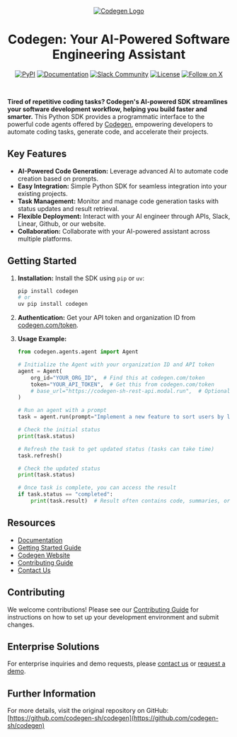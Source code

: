 <p align="center">
  <a href="https://docs.codegen.com">
    <img src="https://i.imgur.com/6RF9W0z.jpeg" alt="Codegen Logo" />
  </a>
</p>

<h1 align="center">
  Codegen: Your AI-Powered Software Engineering Assistant
</h1>

<div align="center">

[![PyPI](https://img.shields.io/badge/PyPi-codegen-gray?style=flat-square&color=blue)](https://pypi.org/project/codegen/)
[![Documentation](https://img.shields.io/badge/Docs-docs.codegen.com-purple?style=flat-square)](https://docs.codegen.com)
[![Slack Community](https://img.shields.io/badge/Slack-Join-4A154B?logo=slack&style=flat-square)](https://community.codegen.com)
[![License](https://img.shields.io/badge/Code%20License-Apache%202.0-gray?&color=gray)](https://github.com/codegen-sh/codegen-sdk/tree/develop?tab=Apache-2.0-1-ov-file)
[![Follow on X](https://img.shields.io/twitter/follow/codegen?style=social)](https://x.com/codegen)

</div>

<br />

**Tired of repetitive coding tasks? Codegen's AI-powered SDK streamlines your software development workflow, helping you build faster and smarter.**  This Python SDK provides a programmatic interface to the powerful code agents offered by [Codegen](https://codegen.com), empowering developers to automate coding tasks, generate code, and accelerate their projects.

## Key Features

*   **AI-Powered Code Generation:** Leverage advanced AI to automate code creation based on prompts.
*   **Easy Integration:** Simple Python SDK for seamless integration into your existing projects.
*   **Task Management:** Monitor and manage code generation tasks with status updates and result retrieval.
*   **Flexible Deployment:** Interact with your AI engineer through APIs, Slack, Linear, Github, or our website.
*   **Collaboration:** Collaborate with your AI-powered assistant across multiple platforms.

## Getting Started

1.  **Installation:** Install the SDK using `pip` or `uv`:

    ```bash
    pip install codegen
    # or
    uv pip install codegen
    ```

2.  **Authentication:**  Get your API token and organization ID from [codegen.com/token](https://codegen.com/token).

3.  **Usage Example:**

    ```python
    from codegen.agents.agent import Agent

    # Initialize the Agent with your organization ID and API token
    agent = Agent(
        org_id="YOUR_ORG_ID",  # Find this at codegen.com/token
        token="YOUR_API_TOKEN",  # Get this from codegen.com/token
        # base_url="https://codegen-sh-rest-api.modal.run",  # Optional - defaults to production
    )

    # Run an agent with a prompt
    task = agent.run(prompt="Implement a new feature to sort users by last login.")

    # Check the initial status
    print(task.status)

    # Refresh the task to get updated status (tasks can take time)
    task.refresh()

    # Check the updated status
    print(task.status)

    # Once task is complete, you can access the result
    if task.status == "completed":
        print(task.result)  # Result often contains code, summaries, or links
    ```

## Resources

*   [Documentation](https://docs.codegen.com)
*   [Getting Started Guide](https://docs.codegen.com/introduction/getting-started)
*   [Codegen Website](https://codegen.com)
*   [Contributing Guide](CONTRIBUTING.md)
*   [Contact Us](https://codegen.com/contact)

## Contributing

We welcome contributions! Please see our [Contributing Guide](CONTRIBUTING.md) for instructions on how to set up your development environment and submit changes.

## Enterprise Solutions

For enterprise inquiries and demo requests, please [contact us](https://codegen.com/contact) or [request a demo](https://codegen.com/request-demo).

## Further Information

For more details, visit the original repository on GitHub: [https://github.com/codegen-sh/codegen](https://github.com/codegen-sh/codegen)